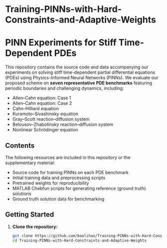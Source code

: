 # Training-PINNs-with-Hard-Constraints-and-Adaptive-Weights
# PINN Experiments for Stiff Time-Dependent PDEs

This repository contains the source code and data accompanying our experiments on solving stiff time-dependent partial differential equations (PDEs) using Physics-Informed Neural Networks (PINNs). We evaluate our proposed scheme on **seven representative PDE benchmarks** featuring periodic boundaries and challenging dynamics, including:

- Allen–Cahn equation: Case 1
- Allen–Cahn equation: Case 2
- Cahn-Hilliard equation 
- Kuramoto–Sivashinsky equation  
- Gray–Scott reaction–diffusion system  
- Belousov–Zhabotinsky reaction–diffusion system  
- Nonlinear Schrödinger equation
  
##  Contents

The following resources are included in this repository or the supplementary material:

-  Source code for training PINNs on each PDE benchmark
-  Initial training data and preprocessing scripts
-  Pretrained weights for reproducibility
-  MATLAB Chebfun scripts for generating reference (ground truth) solutions
-  Ground truth solution data for benchmarking

##  Getting Started

1. **Clone the repository:**
   ```bash
   git clone https://github.com/baolihao/Training-PINNs-with-Hard-Constraints-and-Adaptive-Weights.git
   cd Training-PINNs-with-Hard-Constraints-and-Adaptive-Weights
